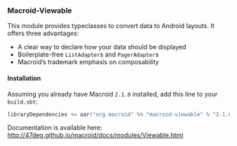 ### Macroid-Viewable

This module provides typeclasses to convert data to Android layouts. It offers three advantages:

* A clear way to declare how your data should be displayed
* Boilerplate-free `ListAdapter`s and `PagerAdapter`s
* Macroid’s trademark emphasis on composability

#### Installation

Assuming you already have Macroid `2.1.0` installed, add this line to your `build.sbt`:

```scala
libraryDependencies += aar("org.macroid" %% "macroid-viewable" % "2.1.0")
```

Documentation is available here: http://47deg.github.io/macroid/docs/modules/Viewable.html
